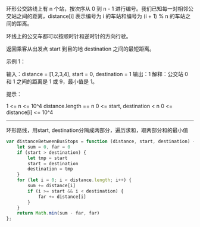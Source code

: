 环形公交路线上有 n 个站，按次序从 0 到 n - 1 进行编号。我们已知每一对相邻公交站之间的距离，distance[i] 表示编号为 i 的车站和编号为 (i + 1) % n 的车站之间的距离。

环线上的公交车都可以按顺时针和逆时针的方向行驶。

返回乘客从出发点 start 到目的地 destination 之间的最短距离。

示例 1：

输入：distance = [1,2,3,4], start = 0, destination = 1
输出：1
解释：公交站 0 和 1 之间的距离是 1 或 9，最小值是 1。
 

提示：

1 <= n <= 10^4
distance.length == n
0 <= start, destination < n
0 <= distance[i] <= 10^4

----

环形路线，用start, destination分隔成两部分，遍历求和，取两部分和的最小值

```javascript
var distanceBetweenBusStops = function (distance, start, destination) {
    let sum = 0, far = 0
    if (start > destination) {
        let tmp = start
        start = destination
        destination = tmp
    }
    for (let i = 0; i < distance.length; i++) {
        sum += distance[i]
        if (i >= start && i < destination) {
            far += distance[i]
        }
    }
    return Math.min(sum - far, far)
};
```

